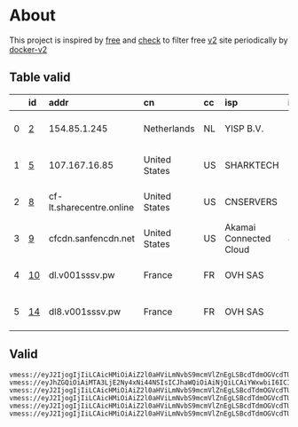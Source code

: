 
# About

This project is inspired by [free](https://github.com/freefq/free) and [check](https://github.com/yeahwu/check) to filter free [v2](https://github.com/v2fly/v2ray-core) site periodically by [docker-v2](https://hub.docker.com/r/v2ray/official)

    

## Table valid
|    | id                   | addr                     | cn            | cc   | isp                    | ip             | chatgpt          |
|---:|:---------------------|:-------------------------|:--------------|:-----|:-----------------------|:---------------|:-----------------|
|  0 | [2](config/2.json)   | 154.85.1.245             | Netherlands   | NL   | YISP B.V.              | 154.84.1.206   | Yes (Region: NL) |
|  1 | [5](config/5.json)   | 107.167.16.85            | United States | US   | SHARKTECH              | 170.178.189.50 | Yes (Region: US) |
|  2 | [8](config/8.json)   | cf-lt.sharecentre.online | United States | US   | CNSERVERS              | 23.225.9.234   | Yes (Region: US) |
|  3 | [9](config/9.json)   | cfcdn.sanfencdn.net      | United States | US   | Akamai Connected Cloud | 45.33.45.177   | Yes (Region: US) |
|  4 | [10](config/10.json) | dl.v001sssv.pw           | France        | FR   | OVH SAS                | 51.77.213.73   | Yes (Region: FR) |
|  5 | [14](config/14.json) | dl8.v001sssv.pw          | France        | FR   | OVH SAS                | 51.178.24.58   | Yes (Region: FR) |

## Valid
```
vmess://eyJ2IjogIjIiLCAicHMiOiAiZ2l0aHViLmNvbS9mcmVlZnEgLSBcdTdmOGVcdTU2ZmRDbG91ZGlubm92YXRpb25cdTY1NzBcdTYzNmVcdTRlMmRcdTVmYzMgMiIsICJhZGQiOiAiMTU0Ljg1LjEuMjQ1IiwgInBvcnQiOiAiNDc3MzEiLCAiaWQiOiAiMWQ0NzRmMGItZTc4ZC00YWY5LWJjNGEtYTQ2NzQ2N2JjN2E3IiwgImFpZCI6ICI2NCIsICJzY3kiOiAiYXV0byIsICJuZXQiOiAidGNwIiwgInR5cGUiOiAibm9uZSIsICJob3N0IjogIlx1ZDgzY1x1ZGRmYVx1ZDgzY1x1ZGRmOFVTXHU3ZjhlXHU1NmZkKHlvdXR1YmVcdTk2M2ZcdTRmMWZcdTc5ZDFcdTYyODApIiwgInBhdGgiOiAiLyIsICJ0bHMiOiAiIiwgInNuaSI6ICIifQ==
vmess://eyJhZGQiOiAiMTA3LjE2Ny4xNi44NSIsICJhaWQiOiAiNjQiLCAiYWxwbiI6ICIiLCAiaG9zdCI6ICIiLCAiaWQiOiAiNzY0MGExZTctOTcwMS00MjhlLWE0YjItMTliM2U3ZGQ2ZjlmIiwgIm5ldCI6ICJ0Y3AiLCAicGF0aCI6ICIvIiwgInBvcnQiOiAiNDU2ODkiLCAicHMiOiAiZ2l0aHViLmNvbS9mcmVlZnEgLSBcdTdmOGVcdTU2ZmRcdTUyYTBcdTUyMjlcdTc5OGZcdTVjM2NcdTRlOWFcdTVkZGVcdTZkMWJcdTY3NDlcdTc3ZjZcdTVlMDJTaGFya1RlY2hcdTY1NzBcdTYzNmVcdTRlMmRcdTVmYzMgNSIsICJzY3kiOiAiYXV0byIsICJzbmkiOiAiIiwgInRscyI6ICIiLCAidHlwZSI6ICJub25lIiwgInYiOiAiMiJ9
vmess://eyJ2IjogIjIiLCAicHMiOiAiZ2l0aHViLmNvbS9mcmVlZnEgLSBcdTdmOGVcdTU2ZmRDbG91ZEZsYXJlXHU4MjgyXHU3MGI5IDgiLCAiYWRkIjogImNmLWx0LnNoYXJlY2VudHJlLm9ubGluZSIsICJwb3J0IjogODAsICJpZCI6ICI1Zjc1MWM2ZS01MGIxLTQ3OTctYmE4ZS02ZmZlMzI0YTBiY2UiLCAiYWlkIjogMCwgInNjeSI6ICJhZXMtMTI4LWdjbSIsICJuZXQiOiAid3MiLCAiaG9zdCI6ICJjYS5pbG92ZXNjcC5jb20iLCAicGF0aCI6ICIvc2hpcmtlciIsICJ0bHMiOiAiIn0=
vmess://eyJ2IjogIjIiLCAicHMiOiAiZ2l0aHViLmNvbS9mcmVlZnEgLSBcdTdmOGVcdTU2ZmRDbG91ZEZsYXJlXHU1MTZjXHU1M2Y4Q0ROXHU4MjgyXHU3MGI5IDkiLCAiYWRkIjogImNmY2RuLnNhbmZlbmNkbi5uZXQiLCAicG9ydCI6ICI0NDMiLCAiaWQiOiAiZjExNGU2ZDktMGNkYS00ZmU4LWI3NjktM2JjZWIzYmNhNDUzIiwgImFpZCI6ICIwIiwgInNjeSI6ICJhdXRvIiwgIm5ldCI6ICJ3cyIsICJ0eXBlIjogIm5vbmUiLCAiaG9zdCI6ICJ1czQuc2FuZmVuY2RuMS5jb20iLCAicGF0aCI6ICIvemgtY24iLCAidGxzIjogInRscyIsICJzbmkiOiAidXMxLnNhbmZlbmNkbjEuY29tIn0=
vmess://eyJ2IjogIjIiLCAicHMiOiAiZ2l0aHViLmNvbS9mcmVlZnEgLSBcdTdmOGVcdTU2ZmRDbG91ZEZsYXJlXHU1MTZjXHU1M2Y4Q0ROXHU4MjgyXHU3MGI5IDEwIiwgImFkZCI6ICJkbC52MDAxc3Nzdi5wdyIsICJwb3J0IjogIjgwIiwgImlkIjogImE0YmI3ZjkzLWNlZTYtNDNkNy1iMmRkLWZhOWM3MGI4ODIzMyIsICJhaWQiOiAiMCIsICJzY3kiOiAiYXV0byIsICJuZXQiOiAid3MiLCAidHlwZSI6ICJub25lIiwgImhvc3QiOiAiZGwudjAwMXNzc3YucHciLCAicGF0aCI6ICIvIiwgInRscyI6ICIiLCAic25pIjogIiIsICJhbHBuIjogIiJ9
vmess://eyJ2IjogIjIiLCAicHMiOiAiZ2l0aHViLmNvbS9mcmVlZnEgLSBcdTdmOGVcdTU2ZmRDbG91ZEZsYXJlXHU4MjgyXHU3MGI5IDE0IiwgImFkZCI6ICJkbDgudjAwMXNzc3YucHciLCAicG9ydCI6ICI4MCIsICJpZCI6ICIzZmVjNzE4Mi0wMmZiLTQ3MzAtOWI5Ny00YzlhZWU1NjNlZjYiLCAiYWlkIjogIjAiLCAic2N5IjogImF1dG8iLCAibmV0IjogIndzIiwgInR5cGUiOiAibm9uZSIsICJob3N0IjogImRsOC52MDAxc3Nzdi5wdyIsICJwYXRoIjogIi8iLCAidGxzIjogIiIsICJzbmkiOiAiIiwgImFscG4iOiAiIn0=
```

